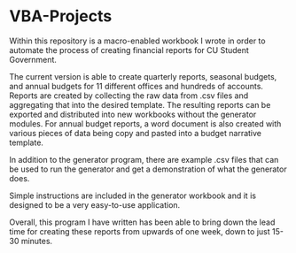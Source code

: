 # VBA-Projects
Within this repository is a macro-enabled workbook I wrote in order to automate the process of creating financial reports for CU Student Government.

The current version is able to create quarterly reports, seasonal budgets, and annual budgets for 11 different offices and hundreds of accounts. Reports are created by collecting the raw data from .csv files and aggregating that into the desired template. The resulting reports can be exported and distributed into new workbooks without the generator modules. For annual budget reports, a word document is also created with various pieces of data being copy and pasted into a budget narrative template. 

In addition to the generator program, there are example .csv files that can be used to run the generator and get a demonstration of what the generator does.

Simple instructions are included in the generator workbook and it is designed to be a very easy-to-use application.

Overall, this program I have written has been able to bring down the lead time for creating these reports from upwards of one week, down to just 15-30 minutes. 
